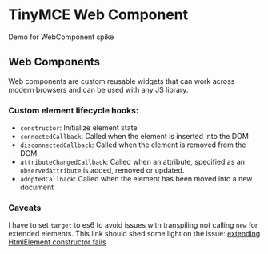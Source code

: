 
# TinyMCE Web Component

Demo for WebComponent spike

## Web Components

Web components are custom reusable widgets that can work across modern browsers and can be used with any JS library.

### Custom element lifecycle hooks:

- `constructor`: Initialize element state
- `connectedCallback`: Called when the element is inserted into the DOM
- `disconnectedCallback`: Called when the element is removed from the DOM
- `attributeChangedCallback`: Called when an attribute, specified as an `observedAttribute` is added, removed or updated.
- `adoptedCallback`: Called when the element has been moved into a new document

### Caveats

I have to set `target` to es6 to avoid issues with transpiling not calling `new` for extended elements. This link should shed some light on the issue: [extending HtmlElement constructor fails](https://stackoverflow.com/questions/39037489/extending-htmlelement-constructor-fails-when-webpack-was-used)